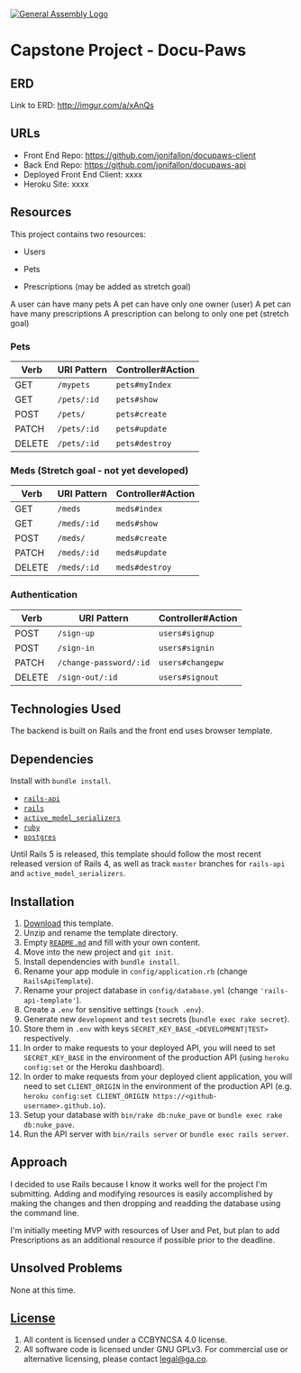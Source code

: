 [![General Assembly Logo](https://camo.githubusercontent.com/1a91b05b8f4d44b5bbfb83abac2b0996d8e26c92/687474703a2f2f692e696d6775722e636f6d2f6b6538555354712e706e67)](https://generalassemb.ly/education/web-development-immersive)


# Capstone Project - Docu-Paws

## ERD

Link to ERD: http://imgur.com/a/xAnQs

## URLs

-   Front End Repo: https://github.com/jonifallon/docupaws-client
-   Back End Repo: https://github.com/jonifallon/docupaws-api
-   Deployed Front End Client: xxxx
-   Heroku Site: xxxx

## Resources

This project contains two resources:
-   Users
-   Pets

-   Prescriptions (may be added as stretch goal)

A user can have many pets
A pet can have only one owner (user)
A pet can have many prescriptions
A prescription can belong to only one pet (stretch goal)

### Pets

| Verb    | URI Pattern      | Controller#Action     |
|---------|------------------|-----------------------|
| GET     | `/mypets`   | `pets#myIndex`     |
| GET     | `/pets/:id` | `pets#show`      |
| POST    | `/pets/`    | `pets#create`    |
| PATCH   | `/pets/:id` | `pets#update`    |
| DELETE  | `/pets/:id` | `pets#destroy`   |

### Meds (Stretch goal - not yet developed)

| Verb    | URI Pattern  | Controller#Action |
|---------|--------------|-------------------|
| GET     | `/meds`     | `meds#index`     |
| GET     | `/meds/:id` | `meds#show`      |
| POST    | `/meds/`    | `meds#create`    |
| PATCH   | `/meds/:id` | `meds#update`    |
| DELETE  | `/meds/:id` | `meds#destroy`   |


### Authentication

| Verb   | URI Pattern            | Controller#Action |
|--------|------------------------|-------------------|
| POST   | `/sign-up`             | `users#signup`    |
| POST   | `/sign-in`             | `users#signin`    |
| PATCH  | `/change-password/:id` | `users#changepw`  |
| DELETE | `/sign-out/:id`        | `users#signout`   |

## Technologies Used
The backend is built on Rails and the front end uses browser template.

## Dependencies

Install with `bundle install`.

-   [`rails-api`](https://github.com/rails-api/rails-api)
-   [`rails`](https://github.com/rails/rails)
-   [`active_model_serializers`](https://github.com/rails-api/active_model_serializers)
-   [`ruby`](https://www.ruby-lang.org/en/)
-   [`postgres`](http://www.postgresql.org)

Until Rails 5 is released, this template should follow the most recent released
version of Rails 4, as well as track `master` branches for `rails-api` and
`active_model_serializers`.

## Installation

1.  [Download](../../archive/master.zip) this template.
1.  Unzip and rename the template directory.
1.  Empty [`README.md`](README.md) and fill with your own content.
1.  Move into the new project and `git init`.
1.  Install dependencies with `bundle install`.
1.  Rename your app module in `config/application.rb` (change
    `RailsApiTemplate`).
1.  Rename your project database in `config/database.yml` (change
    `'rails-api-template'`).
1.  Create a `.env` for sensitive settings (`touch .env`).
1.  Generate new `development` and `test` secrets (`bundle exec rake secret`).
1.  Store them in `.env` with keys `SECRET_KEY_BASE_<DEVELOPMENT|TEST>`
    respectively.
1.  In order to make requests to your deployed API, you will need to set
    `SECRET_KEY_BASE` in the environment of the production API (using `heroku
    config:set` or the Heroku dashboard).
1.  In order to make requests from your deployed client application, you will
    need to set `CLIENT_ORIGIN` in the environment of the production API (e.g.
    `heroku config:set CLIENT_ORIGIN https://<github-username>.github.io`).
1.  Setup your database with `bin/rake db:nuke_pave` or `bundle exec rake
    db:nuke_pave`.
1.  Run the API server with `bin/rails server` or `bundle exec rails server`.

## Approach

I decided to use Rails because I know it works well for the project I'm submitting.  Adding and modifying resources is easily accomplished by making the changes and then dropping and readding the database using the command line.

I'm initially meeting MVP with resources of User and Pet, but plan to add Prescriptions as an additional resource if possible prior to the deadline.

## Unsolved Problems

None at this time.

## [License](LICENSE)

1.  All content is licensed under a CCBYNCSA 4.0 license.
1.  All software code is licensed under GNU GPLv3. For commercial use or
    alternative licensing, please contact legal@ga.co.
